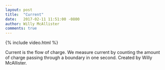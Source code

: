 ```yaml
---
layout: post
title:  "Current"
date:   2017-02-11 11:51:00 -0800
author: Willy McAllister
comments: true
---
```


{% include video.html %}

Current is the flow of charge. We measure current by counting the amount of charge passing through a boundary in one second. Created by Willy McAllister.